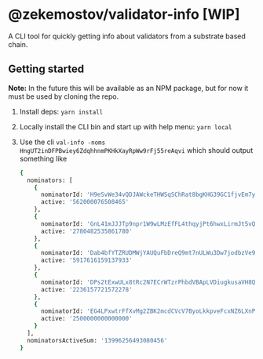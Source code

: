 # @zekemostov/validator-info [WIP]
A CLI tool for quickly getting info about validators from a substrate based chain.

## Getting started

**Note:** In the future this will be available as an NPM package, but for now it must be used by cloning the repo.

1) Install deps: `yarn install`

2) Locally install the CLI bin and start up with help menu: `yarn local`

3) Use the cli `val-info -noms HngUT2inDFPBwiey6ZdqhhnmPKHkXayRpWw9rFj55reAqvi` which should output something like
      ```bash
      {
        nominators: [
          {
            nominatorId: 'H9eSvWe34vQDJAWckeTHWSqSChRat8bgKHG39GC1fjvEm7y',
            active: '562000076508465'
          },
          {
            nominatorId: 'GnL41mJJJTp9npr1W9wLMzEfFL4thqyjPt6hwxLirmJt5vQ',
            active: '2780482535861780'
          },
          {
            nominatorId: 'Dab4bfYTZRUDMWjYAUQuFbDreQ9mt7nULWu3Dw7jodbzVe9',
            active: '5917616159137933'
          },
          {
            nominatorId: 'DPs2tExwULx8tRc2N7ECrWTzrPhbdVBApLVDiugkusaVH8Q',
            active: '2236157721572278'
          },
          {
            nominatorId: 'EG4LPxwtrFfXvMg2ZBK2mcdCVcV7ByoLkkpveFcxNZ6LXnP',
            active: '2500000000000000'
          }
        ],
        nominatorsActiveSum: '13996256493080456'
      }
      ```

